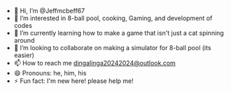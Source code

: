- 👋 Hi, I’m @Jeffmcbeff67
- 👀 I’m interested in 8-ball pool, cooking, Gaming, and development of codes
- 🌱 I’m currently learning how to make a game that isn't just a cat spinning around
- 💞️ I’m looking to collaborate on making a simulator for 8-ball pool (its easier)
- 📫 How to reach me dingalinga20242024@outlook.com
- 😄 Pronouns: he, him, his
- ⚡ Fun fact: I'm new here! please help me!

<!---
Jeffmcbeff67/Jeffmcbeff67 is a ✨ special ✨ repository because its `README.md` (this file) appears on your GitHub profile.
You can click the Preview link to take a look at your changes.
--->
